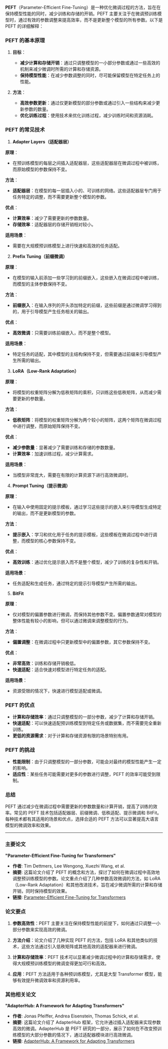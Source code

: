 **PEFT**（Parameter-Efficient Fine-Tuning）是一种优化微调过程的方法，旨在在保持模型性能的同时，减少训练和存储的开销。PEFT 主要关注于在微调预训练模型时，通过有效的参数调整来提高效率，而不是更新整个模型的所有参数。以下是 PEFT 的详细解释：

### PEFT 的基本原理

1. **目标**：
   - **减少计算和存储开销**：通过只调整模型的一小部分参数或通过一些高效的机制来减少微调时所需的计算和存储资源。
   - **保持模型性能**：在减少参数调整的同时，尽可能保留模型在特定任务上的性能。

2. **方法**：
   - **高效参数更新**：通过仅更新模型的部分参数或通过引入一些结构来减少更新参数的数量。
   - **优化训练过程**：使用技术来优化训练过程，减少训练时间和资源消耗。

### PEFT 的常见技术

1. **Adapter Layers（适配器层）**

**原理**：
- 在预训练模型的每层之间插入适配器层，这些适配器层在微调过程中被训练，而原始模型的参数保持不变。

**方法**：
- **适配器层**：在模型的每一层插入小的、可训练的网络。这些适配器层专门用于任务特定的调整，而不需要更新整个模型的参数。

**优点**：
- **计算效率**：减少了需要更新的参数数量。
- **存储效率**：适配器层的存储开销相对较小。

**适用场景**：
- 需要在大规模预训练模型上进行快速和高效的任务适配。

2. **Prefix Tuning（前缀微调）**

**原理**：
- 在模型的输入前添加一些学习到的前缀嵌入，这些嵌入在微调过程中被训练，而模型的主体参数保持不变。

**方法**：
- **前缀嵌入**：在输入序列的开头添加特定的前缀，这些前缀是通过微调学习得到的，用于引导模型产生任务相关的输出。

**优点**：
- **高效微调**：只需要训练前缀嵌入，而不是整个模型。

**适用场景**：
- 特定任务的适配，其中模型的主结构保持不变，但需要通过前缀来引导模型产生所需的输出。

3. **LoRA（Low-Rank Adaptation）**

**原理**：
- 将模型的权重矩阵分解为低秩矩阵的乘积，只训练这些低秩矩阵，从而减少需要更新的参数量。

**方法**：
- **低秩矩阵**：将模型的权重矩阵分解为两个较小的矩阵，这两个矩阵在微调过程中进行调整，而原始矩阵保持不变。

**优点**：
- **减少参数量**：显著减少了需要训练和存储的参数数量。
- **计算效率**：加速训练过程，减少计算需求。

**适用场景**：
- 当模型非常庞大，需要在有限的计算资源下进行高效微调时。

4. **Prompt Tuning（提示微调）**

**原理**：
- 在输入中使用固定的提示模板，通过学习这些提示的嵌入来引导模型生成特定的输出，而不是更新模型的参数。

**方法**：
- **提示嵌入**：学习和优化用于任务的提示模板，这些模板在微调过程中进行调整，而模型的核心参数保持不变。

**优点**：
- **高效训练**：通过优化提示嵌入而不是整个模型，减少了训练的复杂性和开销。

**适用场景**：
- 任务适配和生成任务，通过特定的提示引导模型产生所需的输出。

5. **BitFit**

**原理**：
- 仅对模型的偏置参数进行微调，而保持其他参数不变。偏置参数通常对模型的整体性能有较小的影响，但可以通过微调来调整模型的行为。

**方法**：
- **偏置调整**：在微调过程中只更新模型中的偏置参数，其它参数保持不变。

**优点**：
- **非常高效**：训练和存储开销极低。
- **快速适配**：适合快速对模型进行特定任务的适配。

**适用场景**：
- 资源受限的情况下，快速进行模型适配或微调。

### PEFT 的优点

- **计算和存储效率**：通过只调整模型的一部分参数，减少了计算和存储开销。
- **快速适配**：可以快速适配预训练模型到特定任务或数据集，而不需要完全重新训练。
- **更低的资源需求**：对于计算和存储资源有限的场景特别有用。

### PEFT 的挑战

- **性能限制**：由于只调整模型的一部分参数，可能会对最终的模型性能产生一定的影响。
- **适应性**：某些任务可能需要对更多的参数进行调整，PEFT 的效率可能受到限制。

### 总结

PEFT 通过减少在微调过程中需要更新的参数数量和计算开销，提高了训练的效率。常见的 PEFT 技术包括适配器层、前缀微调、低秩适配、提示微调和 BitFit。每种技术都有其适用的场景和优点，选择合适的 PEFT 方法可以显著提高大语言模型的微调效率和效果。

--------

### 主要论文

**"Parameter-Efficient Fine-Tuning for Transformers"**  
- **作者**: Tim Dettmers, Lee Wengong, Xuezhi Wang, et al.  
- **摘要**: 这篇论文介绍了 PEFT 的概念和方法，探讨了如何在微调过程中高效地调整预训练模型的参数。论文重点介绍了几种参数高效微调的方法，如 LoRA（Low-Rank Adaptation）和其他改进技术，旨在减少微调所需的计算和存储开销，同时保持模型的效果。
- **链接**: [Parameter-Efficient Fine-Tuning for Transformers](https://arxiv.org/abs/2102.08498)

### 论文要点

1. **参数高效性**：PEFT 主要关注在保持模型性能的前提下，如何通过只调整一小部分参数来实现高效的微调。

2. **方法介绍**：论文介绍了几种实现 PEFT 的方法，包括 LoRA 和其他类似的技术，这些方法通过引入低秩矩阵或其他高效的适配器来进行微调。

3. **计算和存储效率**：PEFT 技术可以显著减少微调过程中的计算和存储需求，使得大规模预训练模型的微调变得更加可行和高效。

4. **应用**：PEFT 方法适用于各种预训练模型，尤其是大型 Transformer 模型，能够有效提升微调效率和资源利用率。

### 其他相关论文

**"AdapterHub: A Framework for Adapting Transformers"**  
- **作者**: Jonas Pfeiffer, Andrea Eisenstein, Thomas Schick, et al.  
- **摘要**: 这篇论文介绍了 AdapterHub 框架，它允许通过插入适配器来实现参数高效的微调。AdapterHub 是 PEFT 研究的一部分，展示了如何在不改变预训练模型的大部分参数的情况下，通过适配器模块进行高效微调。
- **链接**: [AdapterHub: A Framework for Adapting Transformers](https://arxiv.org/abs/2007.07779)
